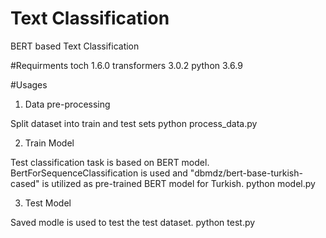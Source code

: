 # Text Classification
BERT based Text Classification

#Requirments
toch 1.6.0
transformers 3.0.2
python 3.6.9

#Usages
1. Data pre-processing

Split dataset into train and test sets
python process_data.py

2. Train Model

Test classification task is based on BERT model. BertForSequenceClassification is used and "dbmdz/bert-base-turkish-cased" is utilized as pre-trained BERT model for Turkish.
python model.py

3. Test Model

Saved modle is used to test the test dataset. 
python test.py
